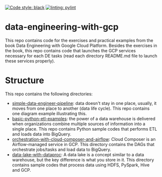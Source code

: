 [![Code style: black](https://img.shields.io/badge/code%20style-black-000000.svg)](https://github.com/psf/black)
[![linting: pylint](https://img.shields.io/badge/linting-pylint-yellowgreen)](https://github.com/PyCQA/pylint)

# data-engineering-with-gcp
This repo contains code for the exercises and practical examples from the book Data Engineering with Google Cloud Platform. Besides the exercises in the book, this repo contains code that launches the GCP services necessary for each DE tasks (read each directory README.md file to launch these services properly).

# Structure

This repo contains the following directories:

- [simple-data-engineer-pipeline](./simple-data-engineer-pipeline): data doesn't stay in one place, usually, it moves from one place to another (data life cycle). This repo contains one diagram example illustrating this.
- [basic-python-etl-examples](./basic-python-etl-examples): the power of a data warehouse is delivered when organizations combine multiple sources
of information into a single place. This repo contains Python sample codes that performs ETL and loads data into BigQuery.
- [orchestration-with-cloud-composer-and-airflow](./orchestration-with-cloud-composer-and-airflow): Cloud Composer is an Airflow-managed service in GCP. This directory contains the DAGs that orchestrate jobs/tasks and load data to BigQuery.
- [data-lake-with-dataproc](./data-lake-with-dataproc): A data lake is a concept similar to a data warehouse, but the key difference is what you
store in it. This directory contains sample codes that process data using HDFS, PySpark, Hive and GCP.
